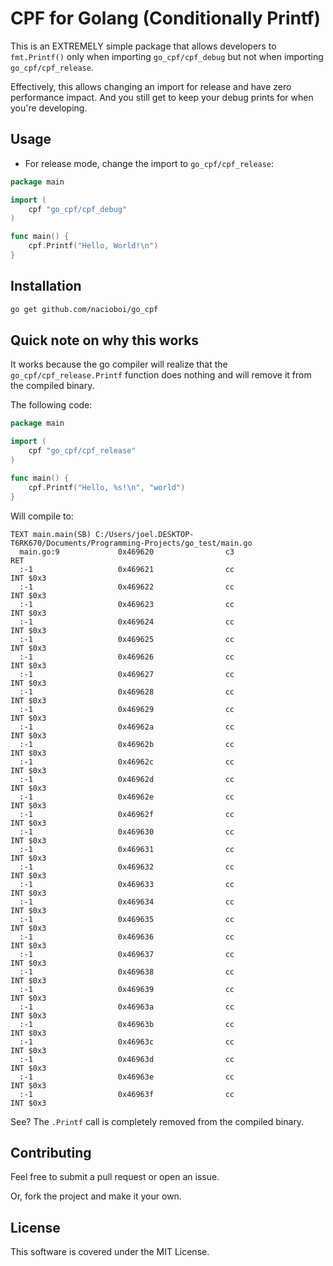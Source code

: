 # CPF for Golang (Conditionally Printf)

This is an EXTREMELY simple package that allows developers to `fmt.Printf()` only when importing `go_cpf/cpf_debug` but not when importing `go_cpf/cpf_release`.

Effectively, this allows changing an import for release and have zero performance impact.
And you still get to keep your debug prints for when you're developing.

## Usage

- For release mode, change the import to `go_cpf/cpf_release`:

```go
package main

import (
	cpf "go_cpf/cpf_debug"
)

func main() {
	cpf.Printf("Hello, World!\n")
}
```

## Installation

```bash
go get github.com/nacioboi/go_cpf
```

## Quick note on why this works

It works because the go compiler will realize that the `go_cpf/cpf_release.Printf` function does nothing and will remove it from the compiled binary.

The following code:

```go
package main

import (
	cpf "go_cpf/cpf_release"
)

func main() {
	cpf.Printf("Hello, %s!\n", "world")
}
```

Will compile to:

```text
TEXT main.main(SB) C:/Users/joel.DESKTOP-T6RK670/Documents/Programming-Projects/go_test/main.go
  main.go:9             0x469620                c3                      RET
  :-1                   0x469621                cc                      INT $0x3
  :-1                   0x469622                cc                      INT $0x3
  :-1                   0x469623                cc                      INT $0x3
  :-1                   0x469624                cc                      INT $0x3
  :-1                   0x469625                cc                      INT $0x3
  :-1                   0x469626                cc                      INT $0x3
  :-1                   0x469627                cc                      INT $0x3
  :-1                   0x469628                cc                      INT $0x3
  :-1                   0x469629                cc                      INT $0x3
  :-1                   0x46962a                cc                      INT $0x3
  :-1                   0x46962b                cc                      INT $0x3
  :-1                   0x46962c                cc                      INT $0x3
  :-1                   0x46962d                cc                      INT $0x3
  :-1                   0x46962e                cc                      INT $0x3
  :-1                   0x46962f                cc                      INT $0x3
  :-1                   0x469630                cc                      INT $0x3
  :-1                   0x469631                cc                      INT $0x3
  :-1                   0x469632                cc                      INT $0x3
  :-1                   0x469633                cc                      INT $0x3
  :-1                   0x469634                cc                      INT $0x3
  :-1                   0x469635                cc                      INT $0x3
  :-1                   0x469636                cc                      INT $0x3
  :-1                   0x469637                cc                      INT $0x3
  :-1                   0x469638                cc                      INT $0x3
  :-1                   0x469639                cc                      INT $0x3
  :-1                   0x46963a                cc                      INT $0x3
  :-1                   0x46963b                cc                      INT $0x3
  :-1                   0x46963c                cc                      INT $0x3
  :-1                   0x46963d                cc                      INT $0x3
  :-1                   0x46963e                cc                      INT $0x3
  :-1                   0x46963f                cc                      INT $0x3
```

See? The `.Printf` call is completely removed from the compiled binary.

## Contributing

Feel free to submit a pull request or open an issue.

Or, fork the project and make it your own.

## License

This software is covered under the MIT License.
